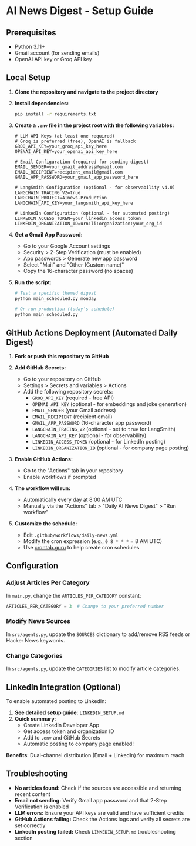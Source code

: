 # AI News Digest - Setup Guide

## Prerequisites

- Python 3.11+
- Gmail account (for sending emails)
- OpenAI API key or Groq API key

## Local Setup

1. **Clone the repository and navigate to the project directory**

2. **Install dependencies:**
   ```bash
   pip install -r requirements.txt
   ```

3. **Create a `.env` file in the project root with the following variables:**
   ```
   # LLM API Keys (at least one required)
   # Groq is preferred (free), OpenAI is fallback
   GROQ_API_KEY=your_groq_api_key_here
   OPENAI_API_KEY=your_openai_api_key_here
   
   # Email Configuration (required for sending digest)
   EMAIL_SENDER=your_gmail_address@gmail.com
   EMAIL_RECIPIENT=recipient_email@gmail.com
   GMAIL_APP_PASSWORD=your_gmail_app_password_here
   
   # LangSmith Configuration (optional - for observability v4.0)
   LANGCHAIN_TRACING_V2=true
   LANGCHAIN_PROJECT=AInews-Production
   LANGCHAIN_API_KEY=your_langsmith_api_key_here
   
   # LinkedIn Configuration (optional - for automated posting)
   LINKEDIN_ACCESS_TOKEN=your_linkedin_access_token
   LINKEDIN_ORGANIZATION_ID=urn:li:organization:your_org_id
   ```

4. **Get a Gmail App Password:**
   - Go to your Google Account settings
   - Security > 2-Step Verification (must be enabled)
   - App passwords > Generate new app password
   - Select "Mail" and "Other (Custom name)"
   - Copy the 16-character password (no spaces)

5. **Run the script:**
   ```bash
   # Test a specific themed digest
   python main_scheduled.py monday
   
   # Or run production (today's schedule)
   python main_scheduled.py
   ```

## GitHub Actions Deployment (Automated Daily Digest)

1. **Fork or push this repository to GitHub**

2. **Add GitHub Secrets:**
   - Go to your repository on GitHub
   - Settings > Secrets and variables > Actions
   - Add the following repository secrets:
     - `GROQ_API_KEY` (required - free API)
     - `OPENAI_API_KEY` (optional - for embeddings and joke generation)
     - `EMAIL_SENDER` (your Gmail address)
     - `EMAIL_RECIPIENT` (recipient email)
     - `GMAIL_APP_PASSWORD` (16-character app password)
     - `LANGCHAIN_TRACING_V2` (optional - set to `true` for LangSmith)
     - `LANGCHAIN_API_KEY` (optional - for observability)
     - `LINKEDIN_ACCESS_TOKEN` (optional - for LinkedIn posting)
     - `LINKEDIN_ORGANIZATION_ID` (optional - for company page posting)

3. **Enable GitHub Actions:**
   - Go to the "Actions" tab in your repository
   - Enable workflows if prompted

4. **The workflow will run:**
   - Automatically every day at 8:00 AM UTC
   - Manually via the "Actions" tab > "Daily AI News Digest" > "Run workflow"

5. **Customize the schedule:**
   - Edit `.github/workflows/daily-news.yml`
   - Modify the cron expression (e.g., `0 8 * * *` = 8 AM UTC)
   - Use [crontab.guru](https://crontab.guru/) to help create cron schedules

## Configuration

### Adjust Articles Per Category
In `main.py`, change the `ARTICLES_PER_CATEGORY` constant:
```python
ARTICLES_PER_CATEGORY = 3  # Change to your preferred number
```

### Modify News Sources
In `src/agents.py`, update the `SOURCES` dictionary to add/remove RSS feeds or Hacker News keywords.

### Change Categories
In `src/agents.py`, update the `CATEGORIES` list to modify article categories.

## LinkedIn Integration (Optional)

To enable automated posting to LinkedIn:

1. **See detailed setup guide**: `LINKEDIN_SETUP.md`
2. **Quick summary**:
   - Create LinkedIn Developer App
   - Get access token and organization ID
   - Add to `.env` and GitHub Secrets
   - Automatic posting to company page enabled!

**Benefits**: Dual-channel distribution (Email + LinkedIn) for maximum reach

## Troubleshooting

- **No articles found:** Check if the sources are accessible and returning recent content
- **Email not sending:** Verify Gmail app password and that 2-Step Verification is enabled
- **LLM errors:** Ensure your API keys are valid and have sufficient credits
- **GitHub Actions failing:** Check the Actions logs and verify all secrets are set correctly
- **LinkedIn posting failed:** Check `LINKEDIN_SETUP.md` troubleshooting section

